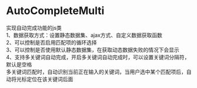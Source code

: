 AutoCompleteMulti
=================

实现自动完成功能的js类                                                         
1、数据获取方式：设置静态数据集、ajax方式、自定义数据获取函数                                    
2、可以控制是否启用匹配项的循环选择                                                   
3、可以控制是否使用默认静态数据集，在获取动态数据失败的情况下会显示                                   
4、支持多关键词自动完成，开启多关键词自动完成时，可以设置关键词分隔符，默认是空格                         
多关键词匹配时，自动识别当前正在输入的关键词，当用户选中某个匹配项后，自动将光标定位在该关键词后面
